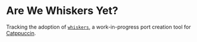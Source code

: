 # Are We Whiskers Yet?

Tracking the adoption of
[`whiskers`](https://github.com/catppuccin/toolbox/tree/main/whiskers), a
work-in-progress port creation tool for
[Catppuccin](https://github.com/catppuccin).
